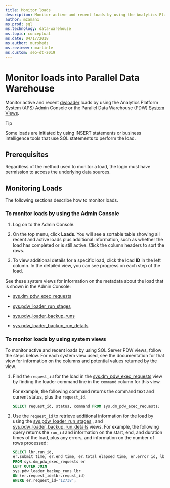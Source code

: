 ```yaml
---
title: Monitor loads
description: Monitor active and recent loads by using the Analytics Platform System (APS) Admin Console or the Parallel Data Warehouse (PDW) System Views."
author: mzaman1 
ms.prod: sql
ms.technology: data-warehouse
ms.topic: conceptual
ms.date: 04/17/2018
ms.author: murshedz
ms.reviewer: martinle
ms.custom: seo-dt-2019
---
```


# Monitor loads into Parallel Data Warehouse
Monitor active and recent [dwloader](dwloader.md) loads by using the Analytics Platform System (APS) Admin Console or the Parallel Data Warehouse (PDW) [System Views](https://azure.microsoft.com/documentation/articles/sql-data-warehouse-reference-tsql-system-views/). 
  
> [!TIP]  
> Some loads are initiated by using INSERT statements or business intelligence tools that use SQL statements to perform the load. 

<!-- MISSING LINKS
To monitor this type of load, see [Monitoring Active Queries](monitor-active-queries.md).  
-->
  
## Prerequisites  
Regardless of the method used to monitor a load, the login must have permission to access the underlying data sources. 

<!-- MISSING LINKS
For the permissions to grant, see "Use All of the Admin Console" in [Grant Permissions to Use the Admin Console](grant-permissions-admin-console.md). 

--> 
  
## Monitoring Loads  
The following sections describe how to monitor loads.  
  
### To monitor loads by using the Admin Console  
  
1.  Log on to the Admin Console. <!-- MISSING LINKS See [Monitor the Appliance by Using the Admin Console;](monitor-admin-console.md) for instructions. --> 
  
2.  On the top menu, click **Loads**. You will see a sortable table showing all recent and active loads plus additional information, such as whether the load has completed or is still active. Click the column headers to sort the rows.  
  
3.  To view additional details for a specific load, click the load **ID** in the left column. In the detailed view, you can see progress on each step of the load.  
  
See these system views for information on the metadata about the load that is shown in the Admin Console:  
  
-   [sys.dm_pdw_exec_requests](../relational-databases/system-dynamic-management-views/sys-dm-pdw-exec-requests-transact-sql.md)  
  
-   [sys.pdw_loader_run_stages](https://msdn.microsoft.com/library/mt203879.aspx)  
  
-   [sys.pdw_loader_backup_runs](../relational-databases/system-catalog-views/sys-pdw-loader-backup-runs-transact-sql.md)  
  
-   [sys.pdw_loader_backup_run_details](../relational-databases/system-catalog-views/sys-pdw-loader-backup-run-details-transact-sql.md)  
  
### To monitor loads by using system views  
To monitor active and recent loads by using SQL Server PDW views, follow the steps below. For each system view used, see the documentation for that view for information on the columns and potential values returned by the view.  
  
1.  Find the `request_id` for the load in the [sys.dm_pdw_exec_requests](../relational-databases/system-dynamic-management-views/sys-dm-pdw-exec-requests-transact-sql.md) view by finding the loader command line in the `command` column for this view.  
  
    For example, the following command returns the command text and current status, plus the `request_id`.  
  
    ```sql  
    SELECT request_id, status, command FROM sys.dm_pdw_exec_requests;  
    ```  
  
2.  Use the `request_id` to retrieve additional information for the load by using the [sys.pdw_loader_run_stages](../relational-databases/system-catalog-views/sys-pdw-loader-run-stages-transact-sql.md) , and [sys.pdw_loader_backup_run_details](../relational-databases/system-catalog-views/sys-pdw-loader-backup-run-details-transact-sql.md) views. For example, the following query returns the `run_id` and information on the start, end, and duration times of the load, plus any errors, and information on the number of rows processed:  
  
    ```sql  
    SELECT lbr.run_id,   
    er.submit_time, er.end_time, er.total_elapsed_time, er.error_id, lbr.rows_processed, lbr.rows_rejected, lbr.rows_inserted   
    FROM sys.dm_pdw_exec_requests er   
    LEFT OUTER JOIN   
    sys.pdw_loader_backup_runs lbr   
    ON (er.request_id=lbr.requst_id)   
    WHERE er.request_id='12738';  
    ```  
  
<!-- MISSING LINKS

## See Also  
[Common metadata query examples](metadata-query-examples.md)
-->  
  
